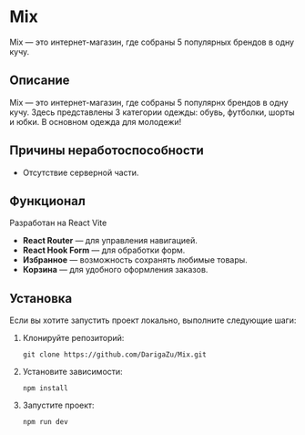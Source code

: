 # Mix
Mix — это интернет-магазин, где собраны 5 популярных брендов в одну кучу.  
## Описание
Mix — это интернет-магазин, где собраны 5 популярнх брендов в одну кучу. Здесь представлены 3 категории одежды: обувь, футболки, шорты и юбки. В основном одежда для молодежи!
## Причины неработоспособности
- Отсутствие серверной части.
## Функционал
Разработан на React Vite
- **React Router** — для управления навигацией.
- **React Hook Form** — для обработки форм.
- **Избранное** — возможность сохранять любимые товары.
- **Корзина** — для удобного оформления заказов.
## Установка
Если вы хотите запустить проект локально, выполните следующие шаги:
1. Клонируйте репозиторий:
   ```
   git clone https://github.com/DarigaZu/Mix.git
2. Установите зависимости:
   ```
   npm install
3. Запустите проект:
   ```
   npm run dev   

